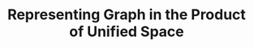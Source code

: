 ---
title: "Representing Graph in the Product of Unified Space"
collection: publications
permalink: /publications/graph_product_space
venue: "preprint, 2024"
award: ""
authors: '<b>Tuc Nguyen</b>, Dung D.Le, Anh Ta, Long Tran-Thanh'
paper: ""
code: ""
blog: ""
slide: ""
talk: ""
---